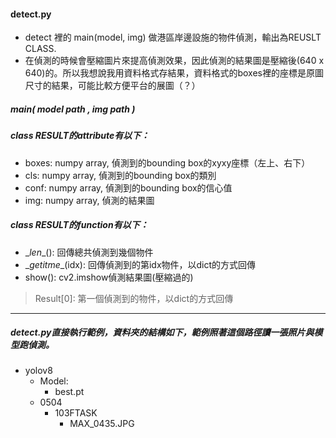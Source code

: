 #### detect.py

* detect 裡的 main(model, img) 做港區岸邊設施的物件偵測，輸出為REUSLT CLASS.
* 在偵測的時候會壓縮圖片來提高偵測效果，因此偵測的結果圖是壓縮後(640 x 640)的。所以我想說我用資料格式存結果，資料格式的boxes裡的座標是原圖尺寸的結果，可能比較方便平台的展圖（？）

##### main( **model path** , **img path** )

##### class RESULT的attribute有以下：

* boxes: numpy array, 偵測到的bounding box的xyxy座標（左上、右下）
* cls: numpy array, 偵測到的bounding box的類別
* conf: numpy array, 偵測到的bounding box的信心值
* img: numpy array, 偵測的結果圖

##### class RESULT的function有以下：

* \__len__(): 回傳總共偵測到幾個物件
* \__getitme__(idx): 回傳偵測到的第idx物件，以dict的方式回傳
* show(): cv2.imshow偵測結果圖(壓縮過的)

> Result[0]: 第一個偵測到的物件，以dict的方式回傳

____

##### detect.py直接執行範例，資料夾的結構如下，範例照著這個路徑讀一張照片與模型跑偵測。

* yolov8
  * Model:
    * best.pt
  * 0504
    * 103FTASK
      * MAX_0435.JPG
